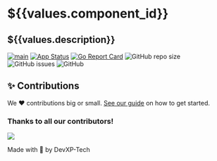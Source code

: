 # ${{values.component_id}}
## ${{values.description}}


[![main](https://github.com/${{values.destination.owner}}/${{values.component_id}}/actions/workflows/main.yaml/badge.svg)](https://github.com/${{values.destination.owner}}/${{values.component_id}}/actions/workflows/main.yaml)
[![App Status](https://argocd.diegoluisi.eti.br/api/badge?name=${{values.env}}-${{values.component_id}}&revision=true)](https://argocd.diegoluisi.eti.br/applications/${{values.env}}-${{values.component_id}})
[![Go Report Card](https://goreportcard.com/badge/github.com/${{values.destination.owner}}/${{values.component_id}})](https://goreportcard.com/report/github.com/${{values.destination.owner}}/${{values.component_id}})
![GitHub repo size](https://img.shields.io/github/repo-size/${{values.destination.owner}}/${{values.component_id}})
![GitHub issues](https://img.shields.io/github/issues/${{values.destination.owner}}/${{values.component_id}})
![GitHub](https://img.shields.io/github/license/${{values.destination.owner}}/${{values.component_id}})


## ✨ Contributions

We ❤️ contributions big or small. [See our guide](contributing.md) on how to get started.

### Thanks to all our contributors!

<a href="https://github.com/devxp-tech/${{values.component_id}}/graphs/contributors">
  <img src="https://contrib.rocks/image?repo=devxp-tech/${{values.component_id}}" />
</a>

Made with 💜 by DevXP-Tech
